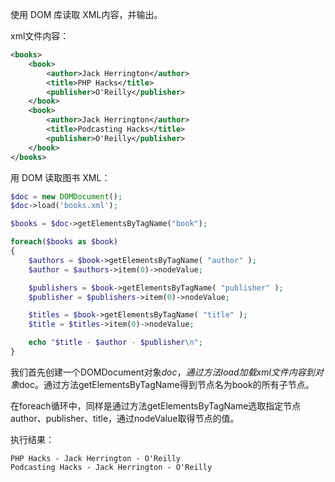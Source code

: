 使用 DOM 库读取 XML内容，并输出。

xml文件内容：

```xml
<books>
    <book>
        <author>Jack Herrington</author>
        <title>PHP Hacks</title>
        <publisher>O'Reilly</publisher>
    </book>
    <book>
        <author>Jack Herrington</author>
        <title>Podcasting Hacks</title>
        <publisher>O'Reilly</publisher>
    </book>
</books>
```

用 DOM 读取图书 XML：

```php
$doc = new DOMDocument();
$doc->load('books.xml');

$books = $doc->getElementsByTagName("book");

foreach($books as $book)
{
    $authors = $book->getElementsByTagName( "author" );
    $author = $authors->item(0)->nodeValue;

    $publishers = $book->getElementsByTagName( "publisher" );
    $publisher = $publishers->item(0)->nodeValue;

    $titles = $book->getElementsByTagName( "title" );
    $title = $titles->item(0)->nodeValue;

    echo "$title - $author - $publisher\n";
}
```

我们首先创建一个DOMDocument对象$doc，通过方法load加载xml文件内容到对象$doc。通过方法getElementsByTagName得到节点名为book的所有子节点。

在foreach循环中，同样是通过方法getElementsByTagName选取指定节点author、publisher、title，通过nodeValue取得节点的值。

执行结果：

```
PHP Hacks - Jack Herrington - O'Reilly
Podcasting Hacks - Jack Herrington - O'Reilly
```



